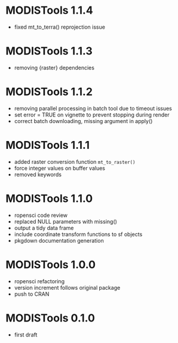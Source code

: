 # MODISTools 1.1.4

* fixed mt_to_terra() reprojection issue

# MODISTools 1.1.3

* removing {raster} dependencies

# MODISTools 1.1.2

* removing parallel processing in batch tool due to timeout issues
* set error = TRUE on vignette to prevent stopping during render
* correct batch downloading, missing argument in apply()

# MODISTools 1.1.1

* added raster conversion function `mt_to_raster()`
* force integer values on buffer values
* removed keywords

# MODISTools 1.1.0

* ropensci code review
* replaced NULL parameters with missing()
* output a tidy data frame
* include coordinate transform functions to sf objects
* pkgdown documentation generation

# MODISTools 1.0.0

* ropensci refactoring
* version increment follows original package
* push to CRAN

# MODISTools 0.1.0

* first draft
